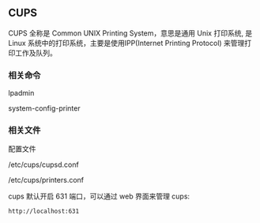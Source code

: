 
## CUPS
CUPS 全称是 Common UNIX Printing System，意思是通用 Unix 打印系统, 是 Linux 系统中的打印系统，主要是使用IPP(Internet Printing Protocol)
来管理打印工作及队列。


### 相关命令

lpadmin

system-config-printer


### 相关文件

配置文件

/etc/cups/cupsd.conf


/etc/cups/printers.conf


cups 默认开启 631 端口，可以通过 web 界面来管理 cups:

    http://localhost:631
